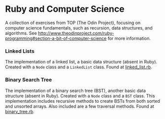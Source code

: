# Ruby and Computer Science

A collection of exercises from TOP (The Odin Project), focusing on computer science fundamentals, such as recursion, data structures, and algorithms. See  http://www.theodinproject.com/ruby-programming#section-a-bit-of-computer-science for more information.

<h3>Linked Lists</h3>
The implementation of a linked list, a basic data structure (absent in Ruby). Created with a <code>Node</code> class and a <code>LinkedList</code> class. Found at <a href="https://github.com/leosoaivan/TOP_compsci/blob/master/linked_list.rb">linked_list.rb</a>.


<h3>Binary Search Tree</h3>
The implementation of a binary search tree (BST), another basic data structure (absent in Ruby). Created with a <code>Node</code> class and a <code>BST</code> class. This implementation includes recursive methods to create BSTs from both sorted and unsorted arrays. Also included are a few traversal methods. Found at <a href="https://github.com/leosoaivan/TOP_compsci/blob/master/binary_tree.rb">binary_tree.rb</a>.
